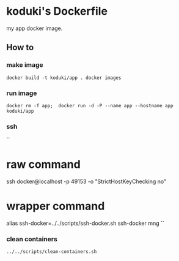 koduki's Dockerfile
=======================

my app docker image.

How to
-----------------------

### make image

``
docker build -t koduki/app .
docker images
``

### run image

``
docker rm -f app; 
docker run -d -P --name app --hostname app koduki/app
``

### ssh

``
# raw command
ssh docker@localhost -p 49153 -o "StrictHostKeyChecking no"

# wrapper command
alias ssh-docker=../../scripts/ssh-docker.sh
ssh-docker mng
``

### clean containers
``
../../scripts/clean-containers.sh
``
